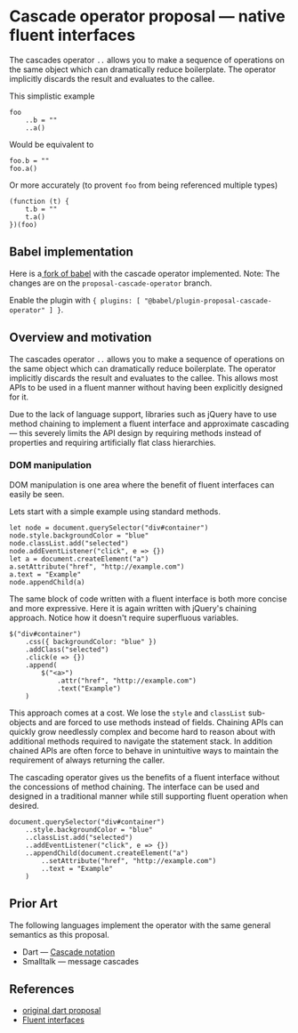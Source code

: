 # Cascade operator proposal — native fluent interfaces
The cascades operator `..` allows you to make a sequence of operations on the same object which can dramatically reduce boilerplate. The operator implicitly discards the result and evaluates to the callee.

This simplistic example

    foo
        ..b = ""
        ..a()

Would be equivalent to

    foo.b = ""
    foo.a()

Or more accurately (to provent `foo` from being referenced multiple types)

    (function (t) {
        t.b = ""
        t.a()
    })(foo)

## Babel implementation

Here is a[ fork of babel](https://github.com/RedHatter/babel/tree/proposal-cascade-operator) with the cascade operator implemented. Note: The changes are on the `proposal-cascade-operator` branch.

Enable the plugin with `{ plugins: [ "@babel/plugin-proposal-cascade-operator" ] }`.

## Overview and motivation
The cascades operator `..` allows you to make a sequence of operations on the same object which can dramatically reduce boilerplate. The operator implicitly discards the result and evaluates to the callee. This allows most APIs to be used in a fluent manner without having been explicitly designed for it.

Due to the lack of language support, libraries such as jQuery have to use method chaining to implement a fluent interface and approximate cascading — this severely limits the API design by requiring methods instead of properties and requiring artificially flat class hierarchies.

### DOM manipulation

DOM manipulation is one area where the benefit of fluent interfaces can easily be seen.

Lets start with a simple example using standard methods.

    let node = document.querySelector("div#container")
    node.style.backgroundColor = "blue"
    node.classList.add("selected")
    node.addEventListener("click", e => {})
    let a = document.createElement("a")
    a.setAttribute("href", "http://example.com")
    a.text = "Example"
    node.appendChild(a)

The same block of code written with a fluent interface is both more concise and more expressive. Here it is again written with jQuery's chaining approach. Notice how it doesn't require superfluous variables.

    $("div#container")
        .css({ backgroundColor: "blue" })
        .addClass("selected")
        .click(e => {})
        .append(
            $("<a>")
                .attr("href", "http://example.com")
                .text("Example")
        )

This approach comes at a cost. We lose the `style` and `classList` sub-objects and are forced to use methods instead of fields. Chaining APIs can quickly grow needlessly complex and become hard to reason about with additional methods required to navigate the statement stack. In addition chained APIs are often force to behave in unintuitive ways to maintain the requirement of always returning the caller.

The cascading operator gives us the benefits of a fluent interface without the concessions of method chaining. The interface can be used and designed in a traditional manner while still supporting fluent operation when desired.

    document.querySelector("div#container")
        ..style.backgroundColor = "blue"
        ..classList.add("selected")
        ..addEventListener("click", e => {})
        ..appendChild(document.createElement("a")
            ..setAttribute("href", "http://example.com")
            ..text = "Example"
        )

## Prior Art
The following languages implement the operator with the same general semantics as this proposal.

* Dart — [Cascade notation](https://www.dartlang.org/guides/language/language-tour#cascade-notation-)
* Smalltalk — message cascades

## References
* [original dart proposal](https://docs.google.com/document/d/1U0PeHtVQHMQ8usy7xI5Luo01W5LuWR1acN5odgu_Mtw/edit?pli=1#heading=h.tkyl552ayct9)
* [Fluent interfaces](https://en.wikipedia.org/wiki/Fluent_interface)